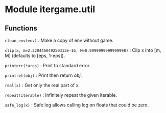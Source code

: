 Module itergame.util
====================

Functions
---------

    
`clean_env(env)`
:   Make a copy of env without game.

    
`clip(x, m=2.220446049250313e-16, M=0.9999999999999998)`
:   Clip x into [m, M] (defaults to [eps, 1-eps]).

    
`printerr(*args)`
:   Print to standard error.

    
`printret(obj)`
:   Print then return _obj_.

    
`real(x)`
:   Get only the real part of x.

    
`repeat(iterable)`
:   Infinitely repeat the given iterable.

    
`safe_log(x)`
:   Safe log allows calling log on floats that could be zero.